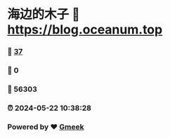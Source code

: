 # 海边的木子 :link: https://blog.oceanum.top 
### :page_facing_up: [37](https://blog.oceanum.top/tag.html) 
### :speech_balloon: 0 
### :hibiscus: 56303 
### :alarm_clock: 2024-05-22 10:38:28 
### Powered by :heart: [Gmeek](https://github.com/Meekdai/Gmeek)
